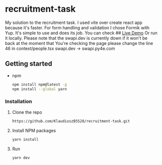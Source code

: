 # recruitment-task
My solution to the recruitment task. I used vite over create react app because it's faster.
For form handling and validation I chose Formik with Yup. It's simple to use and does its job.
You can check ## [Live Demo](https://klaudiuszb5528.github.io/recruitment-task/ "recruitment-task")
Or run it locally.
Please note that the swapi.dev is currently down if it won't be back at the moment that You're checking the page please change the line 46 in context/people.tsx
swapi.dev -> swapi.py4e.com


## Getting started

- npm

  ```sh
  npm install npm@latest -g
  npm install --global yarn
  ```

### Installation

1. Clone the repo

   ```sh
   https://github.com/KlaudiuszB5528/recruitment-task.git
   ```

2. Install NPM packages

   ```sh
   yarn install
   ```

3. Run
   ```sh
   yarn dev
   ```
